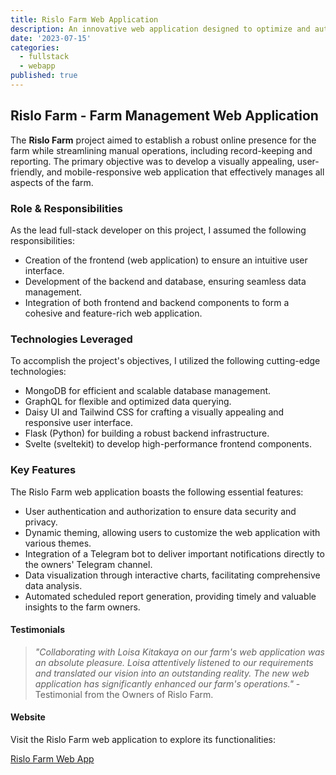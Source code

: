 ```yaml
---
title: Rislo Farm Web Application
description: An innovative web application designed to optimize and automate farm operations for a local agricultural enterprise.
date: '2023-07-15'
categories:
  - fullstack
  - webapp
published: true
---
```


<script>
  import Carousel from './components/Carousel.svelte'
</script>

## Rislo Farm - Farm Management Web Application

The **Rislo Farm** project aimed to establish a robust online presence for the farm while streamlining manual operations, including record-keeping and reporting. The primary objective was to develop a visually appealing, user-friendly, and mobile-responsive web application that effectively manages all aspects of the farm.

### Role & Responsibilities

As the lead full-stack developer on this project, I assumed the following responsibilities:

- Creation of the frontend (web application) to ensure an intuitive user interface.
- Development of the backend and database, ensuring seamless data management.
- Integration of both frontend and backend components to form a cohesive and feature-rich web application.

### Technologies Leveraged

To accomplish the project's objectives, I utilized the following cutting-edge technologies:

- MongoDB for efficient and scalable database management.
- GraphQL for flexible and optimized data querying.
- Daisy UI and Tailwind CSS for crafting a visually appealing and responsive user interface.
- Flask (Python) for building a robust backend infrastructure.
- Svelte (sveltekit) to develop high-performance frontend components.

### Key Features

The Rislo Farm web application boasts the following essential features:

- User authentication and authorization to ensure data security and privacy.
- Dynamic theming, allowing users to customize the web application with various themes.
- Integration of a Telegram bot to deliver important notifications directly to the owners' Telegram channel.
- Data visualization through interactive charts, facilitating comprehensive data analysis.
- Automated scheduled report generation, providing timely and valuable insights to the farm owners.

#### Testimonials

> _"Collaborating with Loisa Kitakaya on our farm's web application was an absolute pleasure. Loisa attentively listened to our requirements and translated our vision into an outstanding reality. The new web application has significantly enhanced our farm's operations."_ - Testimonial from the Owners of Rislo Farm.

#### Website

<Carousel />

Visit the Rislo Farm web application to explore its functionalities:

[Rislo Farm Web App](https://rislofarm.vercel.app/)
